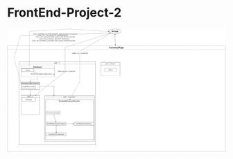 # FrontEnd-Project-2
![](https://github.com/Igor157/FrontEnd-Project-2/blob/master/Untitled%20Diagram.png)
